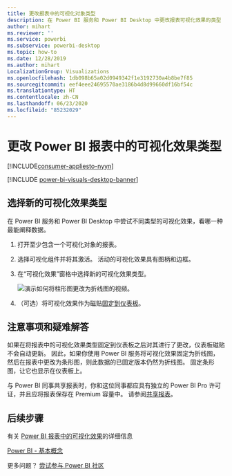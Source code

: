 ```yaml
---
title: 更改报表中的可视化对象类型
description: 在 Power BI 服务和 Power BI Desktop 中更改报表可视化效果的类型
author: mihart
ms.reviewer: ''
ms.service: powerbi
ms.subservice: powerbi-desktop
ms.topic: how-to
ms.date: 12/28/2019
ms.author: mihart
LocalizationGroup: Visualizations
ms.openlocfilehash: 1db098b65a02d0949342f1e3192730a4b8be7f85
ms.sourcegitcommit: eef4eee24695570ae3186b4d8d99660df16bf54c
ms.translationtype: HT
ms.contentlocale: zh-CN
ms.lasthandoff: 06/23/2020
ms.locfileid: "85232029"
---
```

# <a name="change-the-type-of-visualization-in-a-power-bi-report"></a>更改 Power BI 报表中的可视化效果类型

[!INCLUDE[consumer-appliesto-nyyn](../includes/consumer-appliesto-nyyn.md)]    

[!INCLUDE [power-bi-visuals-desktop-banner](../includes/power-bi-visuals-desktop-banner.md)]

## <a name="select-a-new-visualization-type"></a>选择新的可视化效果类型

在 Power BI 服务和 Power BI Desktop 中尝试不同类型的可视化效果，看哪一种最能阐释数据。 

1. 打开至少包含一个可视化对象的报表。   
2. 选择可视化组件并将其激活。 活动的可视化效果具有图柄和边框。    
3. 在“可视化效果”窗格中选择新的可视化效果类型。 
   
   ![演示如何将柱形图更改为折线图的视频](media/power-bi-report-change-visualization-type/change-viz/change-viz.gif)。
4. （可选）将可视化效果作为磁贴[固定到仪表板](../create-reports/service-dashboard-pin-tile-from-report.md)。 

## <a name="considerations-and-troubleshooting"></a>注意事项和疑难解答
如果在将报表中的可视化效果类型固定到仪表板之后对其进行了更改，仪表板磁贴不会自动更新。 因此，如果你使用 Power BI 服务将可视化效果固定为折线图，然后在报表中更改为条形图，则此数据的已固定版本仍然为折线图。 固定条形图，让它也显示在仪表板上。

与 Power BI 同事共享报表时，你和这位同事都应具有独立的 Power BI Pro 许可证，并且应将报表保存在 Premium 容量中。 请参阅[共享报表](../collaborate-share/service-share-reports.md)。

## <a name="next-steps"></a>后续步骤
有关 [Power BI 报表中的可视化效果](power-bi-report-visualizations.md)的详细信息

[Power BI - 基本概念](../consumer/end-user-basic-concepts.md)

更多问题？ [尝试参与 Power BI 社区](https://community.powerbi.com/)

